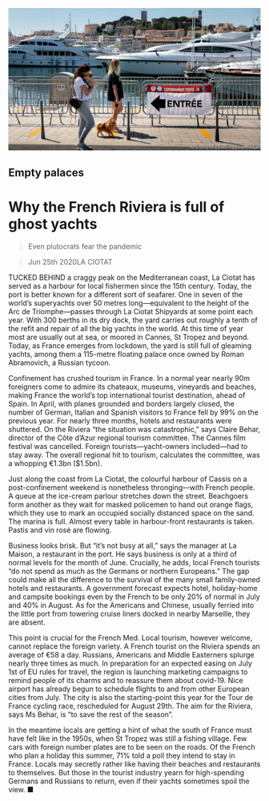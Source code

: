 ![](./images/20200627_EUP003.jpg)

## Empty palaces

# Why the French Riviera is full of ghost yachts

> Even plutocrats fear the pandemic

> Jun 25th 2020LA CIOTAT

TUCKED BEHIND a craggy peak on the Mediterranean coast, La Ciotat has served as a harbour for local fishermen since the 15th century. Today, the port is better known for a different sort of seafarer. One in seven of the world’s superyachts over 50 metres long—equivalent to the height of the Arc de Triomphe—passes through La Ciotat Shipyards at some point each year. With 300 berths in its dry dock, the yard carries out roughly a tenth of the refit and repair of all the big yachts in the world. At this time of year most are usually out at sea, or moored in Cannes, St Tropez and beyond. Today, as France emerges from lockdown, the yard is still full of gleaming yachts, among them a 115-metre floating palace once owned by Roman Abramovich, a Russian tycoon.

Confinement has crushed tourism in France. In a normal year nearly 90m foreigners come to admire its chateaux, museums, vineyards and beaches, making France the world’s top international tourist destination, ahead of Spain. In April, with planes grounded and borders largely closed, the number of German, Italian and Spanish visitors to France fell by 99% on the previous year. For nearly three months, hotels and restaurants were shuttered. On the Riviera “the situation was catastrophic,” says Claire Behar, director of the Côte d’Azur regional tourism committee. The Cannes film festival was cancelled. Foreign tourists—yacht-owners included—had to stay away. The overall regional hit to tourism, calculates the committee, was a whopping €1.3bn ($1.5bn).

Just along the coast from La Ciotat, the colourful harbour of Cassis on a post-confinement weekend is nonetheless thronging—with French people. A queue at the ice-cream parlour stretches down the street. Beachgoers form another as they wait for masked policemen to hand out orange flags, which they use to mark an occupied socially distanced space on the sand. The marina is full. Almost every table in harbour-front restaurants is taken. Pastis and vin rosé are flowing.

Business looks brisk. But “it’s not busy at all,” says the manager at La Maison, a restaurant in the port. He says business is only at a third of normal levels for the month of June. Crucially, he adds, local French tourists “do not spend as much as the Germans or northern Europeans.” The gap could make all the difference to the survival of the many small family-owned hotels and restaurants. A government forecast expects hotel, holiday-home and campsite bookings even by the French to be only 20% of normal in July and 40% in August. As for the Americans and Chinese, usually ferried into the little port from towering cruise liners docked in nearby Marseille, they are absent.

This point is crucial for the French Med. Local tourism, however welcome, cannot replace the foreign variety. A French tourist on the Riviera spends an average of €58 a day. Russians, Americans and Middle Easterners splurge nearly three times as much. In preparation for an expected easing on July 1st of EU rules for travel, the region is launching marketing campaigns to remind people of its charms and to reassure them about covid-19. Nice airport has already begun to schedule flights to and from other European cities from July. The city is also the starting-point this year for the Tour de France cycling race, rescheduled for August 29th. The aim for the Riviera, says Ms Behar, is “to save the rest of the season”.

In the meantime locals are getting a hint of what the south of France must have felt like in the 1950s, when St Tropez was still a fishing village. Few cars with foreign number plates are to be seen on the roads. Of the French who plan a holiday this summer, 71% told a poll they intend to stay in France. Locals may secretly rather like having their beaches and restaurants to themselves. But those in the tourist industry yearn for high-spending Germans and Russians to return, even if their yachts sometimes spoil the view. ■